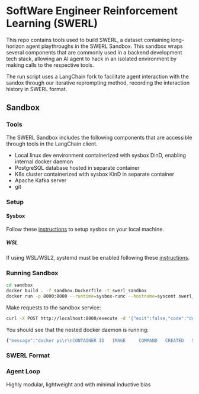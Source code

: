 # SoftWare Engineer Reinforcement Learning (SWERL)

This repo contains tools used to build SWERL, a dataset containing long-horizon agent playthroughs in the SWERL Sandbox. This sandbox wraps several components that are commonly used in a backend development tech stack, allowing an AI agent to hack in an isolated environment by making calls to the respective tools.

The run script uses a LangChain fork to facilitate agent interaction with the sandox through our iterative reprompting method, recording the interaction history in SWERL format.


## Sandbox
### Tools
The SWERL Sandbox includes the following components that are accessible through tools in the LangChain client.
- Local linux dev environment containerized with sysbox DinD, enabling internal docker daemon
- PostgreSQL database hosted in separate container
- K8s cluster containerized with sysbox KinD in separate container
- Apache Kafka server
- git

### Setup
#### Sysbox
Follow these [instructions](https://github.com/nestybox/sysbox/blob/master/docs/user-guide/install-package.md#installing-sysbox) to setup sysbox on your local machine.

##### WSL
If using WSL/WSL2, systemd must be enabled following these [instructions](https://askubuntu.com/questions/1379425/system-has-not-been-booted-with-systemd-as-init-system-pid-1-cant-operate).

### Running Sandbox
```bash
cd sandbox
docker build . -f sandbox.Dockerfile -t swerl_sandbox
docker run -p 8000:8000 --runtime=sysbox-runc --hostname=syscont swerl_sandbox
```

Make requests to the sandbox service:
```bash
curl -X POST http://localhost:8000/execute -d '{"exit":false,"code":"docker ps"}' -H "Content-Type: application/json"
```

You should see that the nested docker daemon is running:
```bash
{"message":"docker ps\r\nCONTAINER ID   IMAGE     COMMAND   CREATED   STATUS    PORTS     NAMES\r\nroot@sandbox:/app# "}
```

### SWERL Format


### Agent Loop
Highly modular, lightweight and with minimal inductive bias
